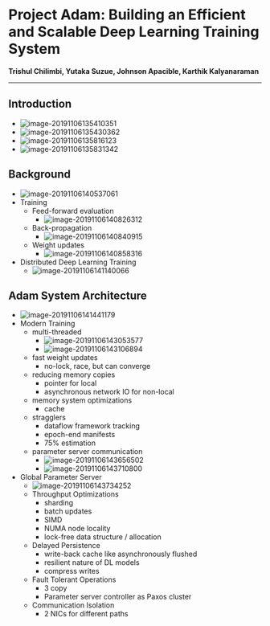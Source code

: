 # Project Adam: Building an Efficient and Scalable Deep Learning Training System

**Trishul Chilimbi, Yutaka Suzue, Johnson Apacible, Karthik Kalyanaraman**

---



## Introduction

* ![image-20191106135410351](D:\OneDrive\Pictures\Typora\image-20191106135410351.png)
* ![image-20191106135430362](D:\OneDrive\Pictures\Typora\image-20191106135430362.png)
* ![image-20191106135816123](D:\OneDrive\Pictures\Typora\image-20191106135816123.png)
* ![image-20191106135831342](D:\OneDrive\Pictures\Typora\image-20191106135831342.png)



## Background

* ![image-20191106140537061](D:\OneDrive\Pictures\Typora\image-20191106140537061.png)
* Training
  * Feed-forward evaluation
    * ![image-20191106140826312](D:\OneDrive\Pictures\Typora\image-20191106140826312.png)
  * Back-propagation
    * ![image-20191106140840915](D:\OneDrive\Pictures\Typora\image-20191106140840915.png)
  * Weight updates
    * ![image-20191106140858316](D:\OneDrive\Pictures\Typora\image-20191106140858316.png)
* Distributed Deep Learning Training
  * ![image-20191106141140066](D:\OneDrive\Pictures\Typora\image-20191106141140066.png)



## Adam System Architecture

* ![image-20191106141441179](D:\OneDrive\Pictures\Typora\image-20191106141441179.png)
* Modern Training
  * multi-threaded
    * ![image-20191106143053577](D:\OneDrive\Pictures\Typora\image-20191106143053577.png)
    * ![image-20191106143106894](D:\OneDrive\Pictures\Typora\image-20191106143106894.png)
  * fast weight updates
    * no-lock, race, but can converge
  * reducing memory copies
    * pointer for local
    * asynchronous network IO for non-local
  * memory system optimizations
    * cache
  * stragglers
    * dataflow framework tracking
    * epoch-end manifests
    * 75% estimation
  * parameter server communication
    * ![image-20191106143656502](D:\OneDrive\Pictures\Typora\image-20191106143656502.png)
    * ![image-20191106143710800](D:\OneDrive\Pictures\Typora\image-20191106143710800.png)
* Global Parameter Server
  * ![image-20191106143734252](D:\OneDrive\Pictures\Typora\image-20191106143734252.png)
  * Throughput Optimizations
    * sharding
    * batch updates
    * SIMD
    * NUMA node locality
    * lock-free data structure / allocation
  * Delayed Persistence
    * write-back cache like asynchronously flushed
    * resilient nature of DL models
    * compress writes
  * Fault Tolerant Operations
    * 3 copy
    * Parameter server controller as Paxos cluster
  * Communication Isolation
    * 2 NICs for different paths 


